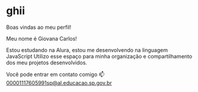 # ghii
Boas vindas ao meu perfil!

Meu nome é Giovana Carlos!

Estou estudando na Alura,
estou me desenvolvendo na linguagem JavaScript
Utilizo esse espaço para minha organização e compartilhamento dos meu projetos desenvolvidos.

Você pode entrar em contato comigo 📫
00001117605991sp@al.educacao.sp.gov.br
